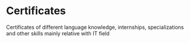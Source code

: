 # Certificates

Certificates of different language knowledge, internships, specializations and other skills mainly relative with IT field
